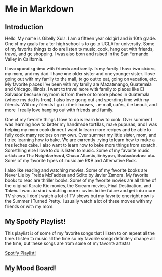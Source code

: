 # Me in Markdown

## Introduction
</p>Hello! My name is Gibelly Xula. I am a fifteen year old girl and in 10th grade. One of my goals for after high school is to go to UCLA for university. Some of my favorite things to do are listen to music, cook, hang out with friends, travel, and go shopping. I was also born and raised in the San Fernando Valley in California. 
</p>
</p></p>I love spending time with friends and family. In my family I have two sisters, my mom, and my dad. I have one older sister and one younger sister. I love going out with my family to the mall, to go out to eat, going on vacation, etc. My favorite places I've been with my family are Mazatenango, Guatemala and Chicago, Illinois. I want to travel more with family to places like El Salvador because my mom is from there or to more places in Guatemala (where my dad is from). I also love going out and spending time with my friends. With my friends I go to their houses, the mall, cafes, the beach, and more. I really love hanging out with friends and family. 
</p>
</p></p>One of my favorite things I love to do is learn how to cook. Over summer I was learning how to better my handmade tortillas, make pupusas, and I was helping my mom cook dinner. I want to learn more recipes and be able to fully cook many recipes on my own. Over summer my little sister, mom, and I tried learning how to bake. We are currently trying to learn how to make a tres leches cake. I also want to learn how to bake more things from scratch. Something else I love to do is listen to music. Some of my favorite music artists are The Neighborhood, Chase Atlantic, Enhypen, Beabadoobee, etc. Some of my favorite types of music are R&B and Alternative Rock.
</p>
</p></p>I also like reading and watching movies. Some of my favorite books are Never Lie by Freida McFadden and Solito by Javier Zamora. My favorite books to read are thriller books. Some of my favorite movies are all three of the original Karate Kid movies, the Scream movies, Final Destination, and Taken. I want to start watching more movies in the future and get into more TV shows. I don't watch a lot of TV shows but my favorite one right now is the Summer I Turned Pretty. I usually watch a lot of these movies with my friends or with my mom.

## My Spotify Playlist!
<p></p>This playlist is of some of my favorite songs that I listen to on repeat all the time. I listen to music all the time so my favorite songs definitely change all the time, but these songs are from some of my favorite artists!

[Spotify Playlist!](https://open.spotify.com/playlist/5zif6spDDMfrqfHT9A7w1W?si=VtRMGTKUR2CMTozOJmyW-g)

## My Mood Board!
<p></p>

